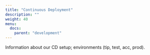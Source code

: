 ```yaml
---
title: "Continuous Deployment"
description: ""
weight: 40
menu:
  docs:
    parent: "development"
---
```


Information about our CD setup; environments (tip, test, acc, prod).
<!--more-->
